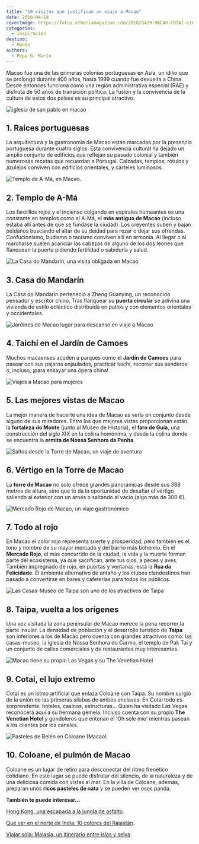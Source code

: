 ```yaml
---
title: "10 visitas que justifican un viaje a Macao"
date: 2018-04-18
coverImage: https://fotos.etheriamagazine.com/2018/04/9-MACAO-COTAI-e1637067759830.jpg
categories: 
  - inspiración
destino: 
  - Mundo
authors: 
  - Pepa G. Marín
---
```


Macao fue una de las primeras colonias portuguesas en Asia, un idilio que se prolongó 
durante 400 años, hasta 1999 cuando fue devuelta a China. Desde entonces funciona como 
una región administrativa especial (RAE) y disfruta de 50 años de transición política. 
La fusión y la convivencia de la cultura de estos dos países es su principal atractivo. 

![iglesia de san pablo en macao](https://fotos.etheriamagazine.com/2018/04/1-MACAO.jpg "Novios con la iglesia de San Pablo al fondo.")

## 1\. Raíces portuguesas

La arquitectura y la gastronomía de Macao están marcadas por la presencia portuguesa 
durante cuatro siglos. Esta convivencia cultural ha dejado un amplio conjunto de 
edificios que reflejan su pasado colonial y también numerosas recetas que recuerdan a 
Portugal. Calzadas, templos, rótulos y azulejos conviven con edificios orientales, y 
carteles luminosos. 

![](https://fotos.etheriamagazine.com/2018/04/2-MACAOTEMPLO-A-MA-e1637067678136.jpg "Templo de A-Má, en Macao.")

## 2\. Templo de A-Má

Los farolillos rojos y el incienso colgando en espirales humeantes es una constante en 
templos como el A-Má, el **más antiguo de Macao** (incluso estaba allí antes de que se 
fundase la ciudad). Los creyentes suben y bajan peldaños buscando el altar de su deidad 
para rezar o dejar sus ofrendas. Confucionismo, budismo o taoísmo conviven allí en 
armonía. Al llegar o al marcharse suelen acariciar las cabezas de alguno de los dos 
leones que flanquean la puerta pidiendo fertilidad o sabiduría y salud. 

![La Casa do Mandarin, una visita obligada en Macao](https://fotos.etheriamagazine.com/2018/04/3-MACAO-e1637067691948.jpg "La Casa do Mandarin, una visita obligada en Macao")

## 3\. Casa do Mandarín

La Casa do Mandarin perteneció a Zheng Guanying, un reconocido pensador y escritor 
chino. Tras flanquear su **puerta circular** se adivina una vivienda de estilo ecléctico 
distribuida en patios y con elementos orientales y occidentales. 

![Jardines de Macao lugar para descanso en viaje a Macao](https://fotos.etheriamagazine.com/2018/04/4-MACAO-e1637067706284.jpg "En los parques se pasea, se descansa y se practica taichi (Macao).")

## 4\. Taichí en el Jardín de Camoes

Muchos macaenses acuden a parques como el **Jardín de Camoes** para pasear con sus 
pájaros enjaulados, practicar taichí, recorrer sus senderos o, incluso, ¡para ensayar 
una ópera china! 

![Viajes a Macao para mujeres](https://fotos.etheriamagazine.com/2018/04/5-MACAO-e1637067720793.jpg "Vistas de Macao desde la fortaleza do Monte")

## 5\. Las mejores vistas de Macao

La mejor manera de hacerte una idea de Macao es verla en conjunto desde alguno de sus 
miradores. Entre los que mejores vistas proporcionan están la **fortaleza do Monte** 
(junto al Museo de Historia), el **faro de Guía**, una construcción del siglo XIX en la 
colina homónima, y desde la colina donde se encuentra la **ermita de Nossa Senhora da 
Penha**. 

![Saltos desde la Torre de Macao, un viaje de aventura](https://fotos.etheriamagazine.com/2018/04/Torre-Macao-e1637067782349.jpg "Pasear con un arnés a casi 400 metros de altura en la Torre de Macao")

## 6\. Vértigo en la Torre de Macao

La **torre de Macao** no solo ofrece grandes panorámicas desde sus 388 metros de altura, 
sino que te da la oportunidad de desafiar el vértigo saliendo al exterior con un arnés o 
saltando al vacío (algo más de 300 €). 

![Mercado Rojo de Macao, un viaje gastronómico](https://fotos.etheriamagazine.com/2018/04/7-MACAO-e1637067733679.jpg "En el Mercado Rojo de Macao los animales llegan vivos.")

## 7\. Todo al rojo

En Macao el color rojo representa suerte y prosperidad, pero también es el tono y nombre 
de su mayor mercado y del barrio más bohemio. En el **Mercado Rojo**, el más concurrido 
de la ciudad, la vida y la muerte forman parte del ecosistema, ya que sacrifican, ante 
tus ojos, a peces y aves. También impregnado de rojo, en puertas y ventanas, está la 
**Rua da Felicidade**. El ambiente alternativo de antaño y los clubes clandestinos han 
pasado a convertirse en bares y cafeterías para todos los públicos. 

![Las Casas-Museo de Taipa son uno de los atractivos de Taipa](https://fotos.etheriamagazine.com/2018/04/8-MACAO-TAIPA-e1637067745669.jpg "Taipa, en Macao, cuenta con una villa histórica de gran colorido: las Casas-Museo.")

## 8\. Taipa, vuelta a los orígenes

Una vez visitada la zona peninsular de Macao merece la pena recorrer la parte insular. 
La densidad de población y el desarrollo turístico de **Taipa** son inferiores a los de 
Macao pero cuenta con grandes atractivos como: las casas-museo, la iglesia de Nossa 
Senhora do Carmo, el templo de Pak Tai y un conjunto de calles comerciales y de 
restaurantes muy interesantes. 

![Macao tiene su propio Las Vegas y su The Venetian Hotel](https://fotos.etheriamagazine.com/2018/04/9-MACAO-COTAI-e1637067759830.jpg "Pasear en góndola en The Venetian Hotel de Macao recuerda a Las Vegas.")

## 9\. Cotai, el lujo extremo

Cotai es un istmo artificial que enlaza Coloane con Taipa. Su nombre surgió de la unión 
de las primeras sílabas de ambos enclaves. En Cotai todo es sorprendente: hoteles, 
casinos, estructuras... Quien ha visitado Las Vegas reconocerá aquí a su hermana gemela. 
Incluso cuenta con su propio **The Venetian Hotel** y gondoleros que entonan el ‘Oh sole 
mío’ mientras pasean a los clientes por los canales. 

![Pasteles de Belén en Coloane (Macao)](https://fotos.etheriamagazine.com/2018/04/10-MACAO-e1637067770770.jpg "En un viaje a Macao, no deben faltar los ricos pasteles de nata de Coloane.")

## 10\. Coloane, el pulmón de Macao

Coloane es un lugar de retiro para desconectar del ritmo frenético cotidiano. En este 
lugar se puede disfrutar del silencio, de la naturaleza y de una deliciosa comida con 
vistas al mar. En la villa de Coloane, además, preparan unos **ricos pasteles de nata** 
y se pueden ver osos panda. 

**También te puede interesar...** 

[Hong Kong, una escapada a la jungla de 
asfalto](https://etheriamagazine.com/2019/09/06/que-ver-hacer-dos-dias-en-hong-kong/). 

[Qué ver en el norte de 
I](https://etheriamagazine.com/2020/01/29/viaje-para-mujeres-que-ver-norte-india-rajastan/)[n](https://etheriamagazine.com/2020/01/29/viaje-para-mujeres-que-ver-norte-india-rajastan/)[dia: 
10 colores del 
Rajastán](https://etheriamagazine.com/2020/01/29/viaje-para-mujeres-que-ver-norte-india-rajastan/). 

[Viajar sola: Malasia, un itinerario entre islas y 
selva](https://etheriamagazine.com/2019/04/12/viajar-sola-malasia-pulau-tioman-perhentian/).
